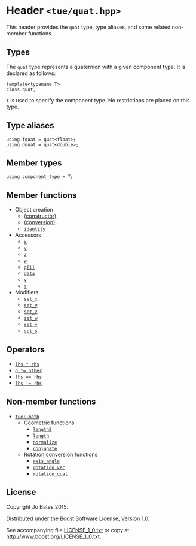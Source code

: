 Header `<tue/quat.hpp>`
=======================
This header provides the `quat` type, type aliases, and some related non-member
functions.

Types
-----
The `quat` type represents a quaternion with a given component type. It is 
declared as follows:

    template<typename T>
    class quat;

`T` is used to specify the component type. No restrictions are placed on this
type.

Type aliases
------------
    using fquat = quat<float>;
    using dquat = quat<double>;

Member types
------------
    using component_type = T;

Member functions
----------------
- Object creation
    - [(constructor)](../functions/quat/constructor.md)
    - [(conversion)](../functions/quat/conversion.md)
    - [`identity`](../functions/quat/identity.md)
- Accessors
    - [`x`](../functions/quat/x.md)
    - [`y`](../functions/quat/y.md)
    - [`z`](../functions/quat/z.md)
    - [`w`](../functions/quat/w.md)
    - [`q[i]`](../operators/quat/subscript.md)
    - [`data`](../functions/quat/data.md)
    - [`v`](../functions/quat/v.md)
    - [`s`](../functions/quat/s.md)
- Modifiers
    - [`set_x`](../functions/quat/set_x.md)
    - [`set_y`](../functions/quat/set_y.md)
    - [`set_z`](../functions/quat/set_z.md)
    - [`set_w`](../functions/quat/set_w.md)
    - [`set_v`](../functions/quat/set_v.md)
    - [`set_s`](../functions/quat/set_s.md)

Operators
---------
- [`lhs * rhs`](../operators/quat/multiplication.md)
- [`q *= other`](../operators/quat/multiplication_assignment.md)
- [`lhs == rhs`](../operators/quat/equal_to.md)
- [`lhs != rhs`](../operators/quat/not_equal_to.md)

Non-member functions
--------------------
- [`tue::math`](../namespaces/tue/math.md)
    - Geometric functions
        - [`length2`](../functions/math/length2.md)
        - [`length`](../functions/math/length.md)
        - [`normalize`](../functions/math/normalize.md)
        - [`conjugate`](../functions/math/conjugate.md)
    - Rotation conversion functions
        - [`axis_angle`](../functions/math/axis_angle.md)
        - [`rotation_vec`](../functions/math/rotation_vec.md)
        - [`rotation_quat`](../functions/math/rotation_quat.md)

License
-------
Copyright Jo Bates 2015.

Distributed under the Boost Software License, Version 1.0.

See accompanying file [LICENSE_1_0.txt](../../LICENSE_1_0.txt) or copy at
http://www.boost.org/LICENSE_1_0.txt.

